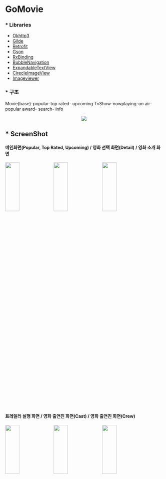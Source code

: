 # GoMovie

### * Libraries
  
- [Okhttp3](https://github.com/square/okhttp)   
- [Gilde](https://github.com/bumptech/glide)    
- [Retrofit](https://github.com/square/retrofit)   
- [Gson](https://github.com/google/gson)
- [RxBinding](https://github.com/JakeWharton/RxBinding)   
- [BubbleNavigation](https://github.com/gauravk95/bubble-navigation)   
- [ExpandableTextView](https://github.com/Manabu-GT/ExpandableTextView)   
- [CirecleImageView](https://github.com/hdodenhof/CircleImageView)   
- [Imageviewer](https://github.com/stfalcon-studio/StfalconImageViewer)



### * 구조   

Movie(base)-popular-top rated- upcoming
TvShow-nowplaying-on air- popular
award-
search-
info

<p align="center">
<img src="https://user-images.githubusercontent.com/71965874/112265452-dd9daf00-8cb5-11eb-81f2-34f3bdea1da4.png">
</p>

## * ScreenShot   
#### 메인화면(Popular, Top Rated, Upcoming)  /  영화 선택 화면(Detail) /  영화 소개 화면  
<p float="center">
<img src="https://user-images.githubusercontent.com/71965874/112262370-e5a72000-8cb0-11eb-8ac5-d70416565d83.jpg" width="30%" height="20%">
<img src="https://user-images.githubusercontent.com/71965874/112262372-e6d84d00-8cb0-11eb-9b4c-0683291f7087.jpg" width="30%" height="20%">
<img src="https://user-images.githubusercontent.com/71965874/112262378-e770e380-8cb0-11eb-99a8-fe35d46f5f2b.jpg" width="30%" height="20%">
</p>   

#### 트레일러 실행 화면  /  영화 출연진 화면(Cast) /  영화 출연진 화면(Crew)   
<p float="center">
<img src="https://user-images.githubusercontent.com/71965874/112265635-25bcd180-8cb6-11eb-9a35-b01b0764fe46.jpg" width="30%" height="20%">
<img src="https://user-images.githubusercontent.com/71965874/112265629-248ba480-8cb6-11eb-90cd-56b8e0f92fc6.jpg" width="30%" height="20%">
<img src="https://user-images.githubusercontent.com/71965874/112265632-25243b00-8cb6-11eb-8ef1-a0fb205ef957.jpg" width="30%" height="20%">
</p>


